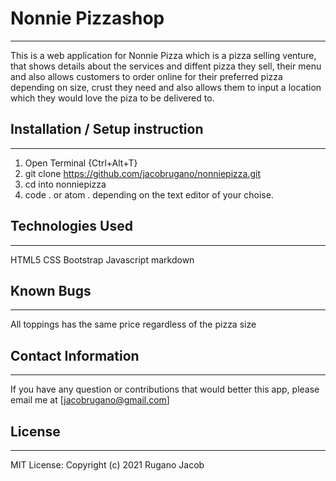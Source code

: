 # Nonnie Pizzashop
-------------------------------------
This is a web application for Nonnie Pizza which is a pizza selling venture, that shows details about the services and diffent pizza they sell, their menu and also allows customers to order online for their preferred pizza depending on size, crust they need and also allows them to input a location which they would love the piza to be delivered to.

## Installation / Setup instruction
------------------------------------
1) Open Terminal {Ctrl+Alt+T}
2) git clone https://github.com/jacobrugano/nonniepizza.git
3) cd into nonniepizza
4) code . or atom . depending on the text editor of your choise.

## Technologies Used
-----------------------------------
HTML5
CSS
Bootstrap
Javascript
markdown

## Known Bugs
-------------------------------------
All toppings has the same price regardless of the pizza size

## Contact Information
------------------------------------
If you have any question or contributions that would better this app, please email me at [jacobrugano@gmail.com]

## License
-----------------------------------
MIT License:
Copyright (c) 2021 Rugano Jacob
